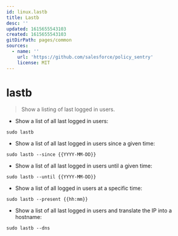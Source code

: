 ```yaml
---
id: linux.lastb
title: Lastb
desc: ''
updated: 1615655543103
created: 1615655543103
gitDirPath: pages/common
sources:
  - name: ''
    url: 'https://github.com/salesforce/policy_sentry'
    license: MIT
---
```

# lastb

> Show a listing of last logged in users.

- Show a list of all last logged in users:

`sudo lastb`

- Show a list of all last logged in users since a given time:

`sudo lastb --since {{YYYY-MM-DD}}`

- Show a list of all last logged in users until a given time:

`sudo lastb --until {{YYYY-MM-DD}}`

- Show a list of all logged in users at a specific time:

`sudo lastb --present {{hh:mm}}`

- Show a list of all last logged in users and translate the IP into a hostname:

`sudo lastb --dns`

